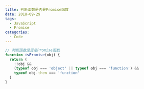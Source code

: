 ```yaml
---
title: 判断函数是否是Promise函数
date: 2018-09-29
tags:
  - JavaScript
  - Promise
categories:
  - Code
---
```


```javascript
// 判断函数是否是Promise函数
function isPromise(obj) {
  return (
    !!obj &&
    (typeof obj === 'object' || typeof obj === 'function') &&
    typeof obj.then === 'function'
  )
}
```

<!--more-->
